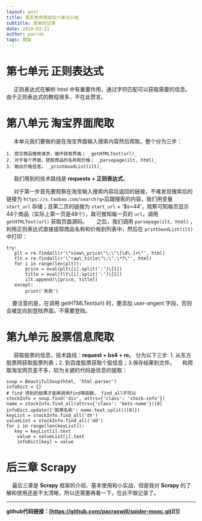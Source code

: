```yaml
---
layout: post
title: 嵩天老师爬虫后六单元小结
subtitle: 简单的记录
date: 2019-03-11
author: pacras
tags: 爬虫
---
```


# 第七单元 正则表达式
&#160;&#160;&#160;&#160; 正则表达式在解析 html 中有重要作用，通过字符匹配可以获取需要的信息。由于正则表达式的教程很多，不在此赘言。

# 第八单元 淘宝界面爬取
&#160;&#160;&#160;&#160; 本单元我们要做的是在淘宝界面输入搜索内容然后爬取。整个分为三步：

	1. 提交商品搜索请求，循环获取界面； _getHTMLText(url)_
	2. 对于每个界面，提取商品的名称和价格； _parsepage(ilt, html)_
	3. 输出价格信息。 _printGoodList(ilt)_
 
&#160;&#160;&#160;&#160; 我们用到的技术路线是 **requests + 正则表达式**。

&#160;&#160;&#160;&#160; 对于第一步首先要观察在淘宝输入搜索内容后返回的链接，不难发现搜索后的链接为 `https://s.taobao.com/search?q=`后跟搜索的内容，我们用变量 `start_url` 存储；且第二页的链接为 `start_url` + '$s=44'，观察可知每页显示44个商品（实际上第一页是48个），故可推知每一页的 `url`，调用 `getHTMLText(url)` 获取页面源码。
&#160;&#160;&#160;&#160; 之后，我们调用 `parsepage(ilt, html)` ，利用正则表达式直接提取商品名称和价格到列表中，然后在 `printGoodList(ilt)`中打印：

	try:
	   plt = re.findall(r'\"view\_price\"\:\"\[\d\.]+\"', html)
	   tlt = re.findall(r'\"raw\_title\"\:\".\*?\"', html)
	   for i in range(len(plt)):
	       price = eval(plt\[i].split(':')\[1])
	       title = eval(tlt\[i].split(':')\[1])
	       ilt.append(\[price, title])
	   except:
	       print('失败')

&#160;&#160;&#160;&#160;要注意的是，在调用 getHTMLText(url) 时，要添加 user-angent 字段，否则会被定向到登陆界面。不需要登陆。    

# 第九单元 股票信息爬取
&#160;&#160;&#160;&#160; 获取股票的信息，技术路线：**request + bs4 + re**。 分为以下三步: 1. 从东方股票网获取股票列表；2. 到百度股票获取个股信息；3.保存结果到文件。
&#160;&#160;&#160;&#160;和爬取淘宝网页差不多，较为关键的代码是信息的提取：

	soup = BeautifulSoup(html, 'html.parser')
	infoDict = {}
	# find 得到的结果才能再调用find等函数， find_all不可以
	stockInfo = soup.find('div', attrs={'class': 'stock-info'})
	name = stockInfo.find_all(attrs={'class': 'bets-name'})[0]
	infoDict.update({'股票名称': name.text.split()[0]})
	keyList = stockInfo.find_all('dt')
	valueList = stockInfo.find_all('dd')
	for i in range(len(keyList)):
	   key = keyList[i].text
	    value = valueList[i].text
	    infoDict[key] = value

# 后三章 Scrapy
&#160;&#160;&#160;&#160;最后三章是 **Scrapy** 框架的介绍、基本使用和小实战，但是我对 **Scrapy** 的了解和使用还是不太清晰，所以还需要再看一下，在此不做记录了。

---- 
**github代码链接：[https://github.com/pacraswill/spider-mooc.git][1]**

[1]:	https://github.com/pacraswill/spider-mooc.git
